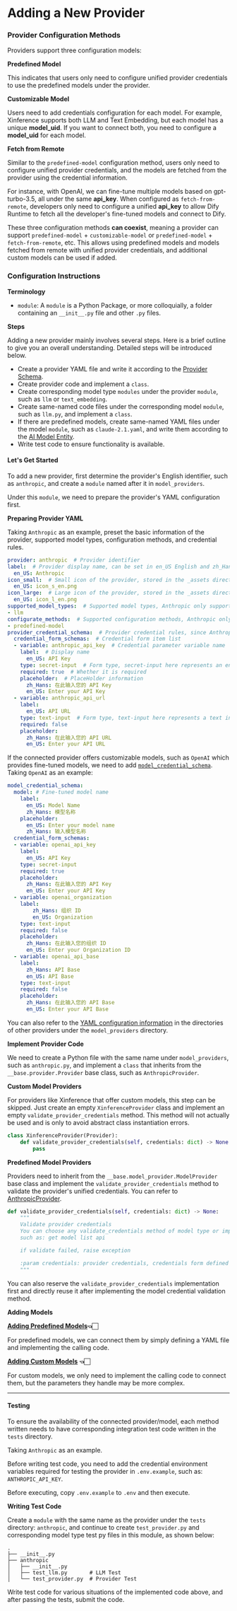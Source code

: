 # Adding a New Provider

### Provider Configuration Methods

Providers support three configuration models:

**Predefined Model**

This indicates that users only need to configure unified provider credentials to use the predefined models under the provider.

**Customizable Model**

Users need to add credentials configuration for each model. For example, Xinference supports both LLM and Text Embedding, but each model has a unique **model_uid**. If you want to connect both, you need to configure a **model_uid** for each model.

**Fetch from Remote**

Similar to the `predefined-model` configuration method, users only need to configure unified provider credentials, and the models are fetched from the provider using the credential information.

For instance, with OpenAI, we can fine-tune multiple models based on gpt-turbo-3.5, all under the same **api_key**. When configured as `fetch-from-remote`, developers only need to configure a unified **api_key** to allow Dify Runtime to fetch all the developer's fine-tuned models and connect to Dify.

These three configuration methods **can coexist**, meaning a provider can support `predefined-model` + `customizable-model` or `predefined-model` + `fetch-from-remote`, etc. This allows using predefined models and models fetched from remote with unified provider credentials, and additional custom models can be used if added.

### Configuration Instructions

**Terminology**

* `module`: A `module` is a Python Package, or more colloquially, a folder containing an `__init__.py` file and other `.py` files.

**Steps**

Adding a new provider mainly involves several steps. Here is a brief outline to give you an overall understanding. Detailed steps will be introduced below.

* Create a provider YAML file and write it according to the [Provider Schema](https://github.com/langgenius/dify/blob/main/api/core/model_runtime/docs/zh_Hans/schema.md).
* Create provider code and implement a `class`.
* Create corresponding model type `modules` under the provider `module`, such as `llm` or `text_embedding`.
* Create same-named code files under the corresponding model `module`, such as `llm.py`, and implement a `class`.
* If there are predefined models, create same-named YAML files under the model `module`, such as `claude-2.1.yaml`, and write them according to the [AI Model Entity](https://github.com/langgenius/dify/blob/main/api/core/model_runtime/docs/zh_Hans/schema.md).
* Write test code to ensure functionality is available.

#### Let's Get Started

To add a new provider, first determine the provider's English identifier, such as `anthropic`, and create a `module` named after it in `model_providers`.

Under this `module`, we need to prepare the provider's YAML configuration first.

**Preparing Provider YAML**

Taking `Anthropic` as an example, preset the basic information of the provider, supported model types, configuration methods, and credential rules.

```YAML
provider: anthropic  # Provider identifier
label:  # Provider display name, can be set in en_US English and zh_Hans Chinese. If zh_Hans is not set, en_US will be used by default.
  en_US: Anthropic
icon_small:  # Small icon of the provider, stored in the _assets directory under the corresponding provider implementation directory, same language strategy as label
  en_US: icon_s_en.png
icon_large:  # Large icon of the provider, stored in the _assets directory under the corresponding provider implementation directory, same language strategy as label
  en_US: icon_l_en.png
supported_model_types:  # Supported model types, Anthropic only supports LLM
- llm
configurate_methods:  # Supported configuration methods, Anthropic only supports predefined models
- predefined-model
provider_credential_schema:  # Provider credential rules, since Anthropic only supports predefined models, unified provider credential rules need to be defined
  credential_form_schemas:  # Credential form item list
  - variable: anthropic_api_key  # Credential parameter variable name
    label:  # Display name
      en_US: API Key
    type: secret-input  # Form type, secret-input here represents an encrypted information input box, only displaying masked information when editing.
    required: true  # Whether it is required
    placeholder:  # PlaceHolder information
      zh_Hans: 在此输入您的 API Key
      en_US: Enter your API Key
  - variable: anthropic_api_url
    label:
      en_US: API URL
    type: text-input  # Form type, text-input here represents a text input box
    required: false
    placeholder:
      zh_Hans: 在此输入您的 API URL
      en_US: Enter your API URL
```

If the connected provider offers customizable models, such as `OpenAI` which provides fine-tuned models, we need to add [`model_credential_schema`](https://github.com/langgenius/dify/blob/main/api/core/model_runtime/docs/zh_Hans/schema.md). Taking `OpenAI` as an example:

```yaml
model_credential_schema:
  model: # Fine-tuned model name
    label:
      en_US: Model Name
      zh_Hans: 模型名称
    placeholder:
      en_US: Enter your model name
      zh_Hans: 输入模型名称
  credential_form_schemas:
  - variable: openai_api_key
    label:
      en_US: API Key
    type: secret-input
    required: true
    placeholder:
      zh_Hans: 在此输入您的 API Key
      en_US: Enter your API Key
  - variable: openai_organization
    label:
        zh_Hans: 组织 ID
        en_US: Organization
    type: text-input
    required: false
    placeholder:
      zh_Hans: 在此输入您的组织 ID
      en_US: Enter your Organization ID
  - variable: openai_api_base
    label:
      zh_Hans: API Base
      en_US: API Base
    type: text-input
    required: false
    placeholder:
      zh_Hans: 在此输入您的 API Base
      en_US: Enter your API Base
```

You can also refer to the [YAML configuration information](https://github.com/langgenius/dify/blob/main/api/core/model_runtime/docs/zh_Hans/schema.md) in the directories of other providers under the `model_providers` directory.

**Implement Provider Code**

We need to create a Python file with the same name under `model_providers`, such as `anthropic.py`, and implement a `class` that inherits from the `__base.provider.Provider` base class, such as `AnthropicProvider`.

**Custom Model Providers**

For providers like Xinference that offer custom models, this step can be skipped. Just create an empty `XinferenceProvider` class and implement an empty `validate_provider_credentials` method. This method will not actually be used and is only to avoid abstract class instantiation errors.

```python
class XinferenceProvider(Provider):
    def validate_provider_credentials(self, credentials: dict) -> None:
        pass
```

**Predefined Model Providers**

Providers need to inherit from the `__base.model_provider.ModelProvider` base class and implement the `validate_provider_credentials` method to validate the provider's unified credentials. You can refer to [AnthropicProvider](https://github.com/langgenius/dify/blob/main/api/core/model_runtime/model_providers/anthropic/anthropic.py).

```python
def validate_provider_credentials(self, credentials: dict) -> None:
    """
    Validate provider credentials
    You can choose any validate_credentials method of model type or implement validate method by yourself,
    such as: get model list api

    if validate failed, raise exception

    :param credentials: provider credentials, credentials form defined in `provider_credential_schema`.
    """
```

You can also reserve the `validate_provider_credentials` implementation first and directly reuse it after implementing the model credential validation method.

**Adding Models**

[**Adding Predefined Models**](https://docs.dify.ai/v/zh-hans/guides/model-configuration/predefined-model)**👈🏻**

For predefined models, we can connect them by simply defining a YAML file and implementing the calling code.

[**Adding Custom Models**](https://docs.dify.ai/v/zh-hans/guides/model-configuration/customizable-model) **👈🏻**

For custom models, we only need to implement the calling code to connect them, but the parameters they handle may be more complex.

***

#### Testing

To ensure the availability of the connected provider/model, each method written needs to have corresponding integration test code written in the `tests` directory.

Taking `Anthropic` as an example.

Before writing test code, you need to add the credential environment variables required for testing the provider in `.env.example`, such as: `ANTHROPIC_API_KEY`.

Before executing, copy `.env.example` to `.env` and then execute.

**Writing Test Code**

Create a `module` with the same name as the provider under the `tests` directory: `anthropic`, and continue to create `test_provider.py` and corresponding model type test py files in this module, as shown below:

```shell
.
├── __init__.py
├── anthropic
│   ├── __init__.py
│   ├── test_llm.py       # LLM Test
│   └── test_provider.py  # Provider Test
```

Write test code for various situations of the implemented code above, and after passing the tests, submit the code.
